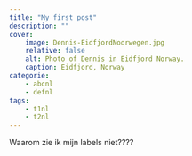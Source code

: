 ```yaml
---
title: "My first post"
description: ""
cover:
    image: Dennis-EidfjordNoorwegen.jpg
    relative: false
    alt: Photo of Dennis in Eidfjord Norway.
    caption: Eidfjord, Norway
categorie:
    - abcnl
    - defnl
tags:
    - t1nl
    - t2nl
---
```

Waarom zie ik mijn labels niet????